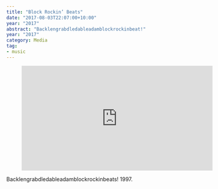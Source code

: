 ```yaml
---
title: "Block Rockin’ Beats"
date: "2017-08-03T22:07:00+10:00"
year: "2017"
abstract: "Backlengrabdledableadamblockrockinbeat!"
year: "2017"
category: Media
tag:
- music
---
```

<p></p>

<figure><iframe style="width:500px; height:275px; border:0;" src="https://www.youtube.com/embed/iTxOKsyZ0Lw"></iframe></figure>

Backlengrabdledableadamblockrockinbeats! 1997.

